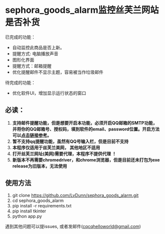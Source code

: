 # sephora_goods_alarm监控丝芙兰网站是否补货

已完成的功能：
- 自动监控此商品是否上新。
- 提醒方式: 电脑播放声音
- 图形化界面
- 提醒方式：邮箱提醒
- 优化提醒邮件不显示主题，容易被当作垃圾邮件

待完成的功能：
- 优化软件UI，增加显示运行状态的窗口

## 必读：
1. **支持邮件提醒功能，但是想要开启本功能，必须开启QQ邮箱的SMTP功能，并将你的QQ邮箱号、授权码，填到软件的email、password位置。开启方法可以[点击链接参考](https://jingyan.baidu.com/article/b0b63dbf1b2ef54a49307054.html)。**
3. **暂不支持qq提醒功能，虽然有QQ号输入栏，但是目前不支持**
4. **本程序仅适用于丝芙兰美网， 其他地区不适用**
5. **打开丝芙兰网址(美网)需要代理，本程序不提供代理 ！**
6. **新版本不再需要chromedriver，和chrome浏览器，但是目前还未打包为exe release为旧版本，无法使用**

## 使用方法
1. git clone https://github.com/LvDunn/sephora_goods_alarm.git
2. cd sephora_goods_alarm
3. pip install -r requirements.txt
4. pip install tkinter
5. python app.py



遇到其他问题可以提issues, 或者发邮件(cqcqhelloworld@gmail.com)

